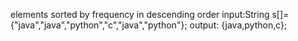  elements sorted by frequency in descending order
 input:String s[]= {"java","java","python","c","java","python"};
 output:
 {java,python,c};

